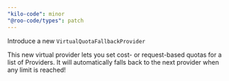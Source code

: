 ```yaml
---
"kilo-code": minor
"@roo-code/types": patch
---
```


Introduce a new `VirtualQuotaFallbackProvider`

This new virtual provider lets you set cost- or request-based quotas for a list of Providers. It will automatically falls back to the next provider when any limit is reached!
